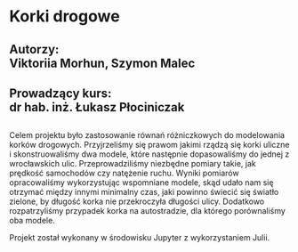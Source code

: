 # Korki drogowe
## Autorzy: <br> **Viktoriia Morhun, Szymon Malec**
## Prowadzący kurs: <br> **dr hab. inż. Łukasz Płociniczak**
## 
Celem projektu było zastosowanie równań różniczkowych do modelowania korków drogowych. Przyjrzeliśmy się prawom jakimi rządzą się korki uliczne i skonstruowaliśmy dwa modele, które następnie dopasowaliśmy do jednej z wrocławskich ulic. Przeprowadziliśmy niezbędne pomiary takie, jak prędkość samochodów czy natężenie ruchu. Wyniki pomiarów opracowaliśmy wykorzystując wspomniane modele, skąd udało nam się otrzymać między innymi minimalny czas, jaki powinno świecić się światło zielone, by długość korka nie przekroczyła długości ulicy. Dodatkowo rozpatrzyliśmy przypadek korka na autostradzie, dla którego porównaliśmy oba modele.

Projekt został wykonany w środowisku Jupyter z wykorzystaniem Julii.